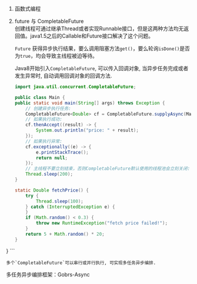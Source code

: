 1. 函数式编程



2. future 与 CompletableFuture  
   创建线程可通过继承Thread或者实现Runnable接口，但是这两种方法均无返回值。java1.5之后的Callable和Future接口解决了这个问题。

    `Future` 获得异步执行结果，要么调用阻塞方法`get()`，要么轮询`isDone()`是否为`true`，均会导致主线程被迫等待。

    Java8开始引入`CompletableFuture`, 可以传入回调对象, 当异步任务完成或者发生异常时, 自动调用回调对象的回调方法.

    ```java
    import java.util.concurrent.CompletableFuture;

    public class Main {
    public static void main(String[] args) throws Exception {
        // 创建异步执行任务:
        CompletableFuture<Double> cf = CompletableFuture.supplyAsync(Main::fetchPrice);
        // 如果执行成功:
        cf.thenAccept((result) -> {
            System.out.println("price: " + result);
        });
        // 如果执行异常:
        cf.exceptionally((e) -> {
            e.printStackTrace();
            return null;
        });
        // 主线程不要立刻结束，否则CompletableFuture默认使用的线程池会立刻关闭:
        Thread.sleep(200);
    }

    static Double fetchPrice() {
        try {
            Thread.sleep(100);
        } catch (InterruptedException e) {
        }
        if (Math.random() < 0.3) {
            throw new RuntimeException("fetch price failed!");
        }
        return 5 + Math.random() * 20;
    }
}
    ```

    多个`CompletableFuture`可以串行或并行执行, 可实现多任务异步编排.

   多任务异步编排框架：Gobrs-Async



